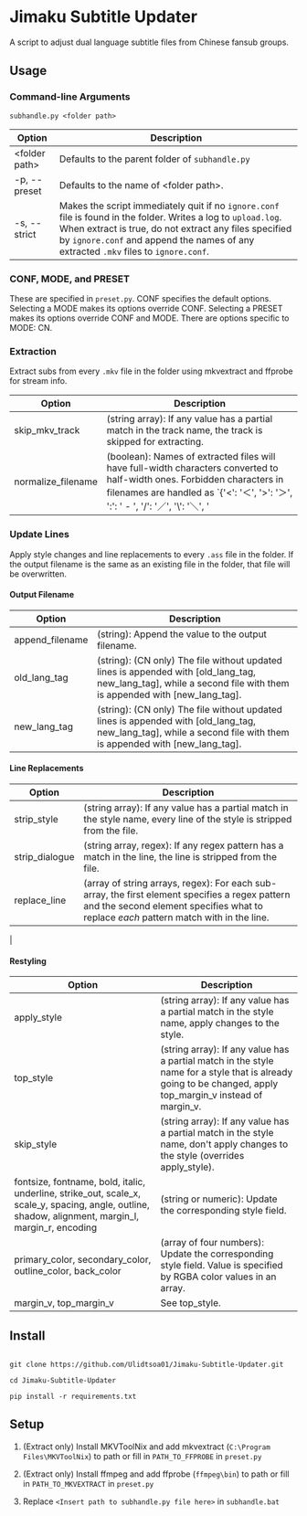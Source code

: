 ﻿# Jimaku Subtitle Updater  



A script to adjust dual language subtitle files from Chinese fansub groups.

  

## Usage

### Command-line Arguments

    subhandle.py <folder path>
   
| Option | Description |
|--|--|
| \<folder path\> | Defaults to the parent folder of `subhandle.py` 
| -p, --preset | Defaults to the name of \<folder path\>.
| -s, --strict | Makes the script immediately quit if no `ignore.conf` file is found in the folder. Writes a log to `upload.log`. When extract is true, do not extract any files specified by `ignore.conf` and append the names of any extracted `.mkv` files to `ignore.conf`.
 

### CONF, MODE, and PRESET

These are specified in `preset.py`. CONF specifies the default options. Selecting a MODE makes its options override CONF. Selecting a PRESET makes its options override CONF and MODE. There are options specific to MODE: CN.

### Extraction
Extract subs from every `.mkv` file in the folder using mkvextract and ffprobe for stream info.

| Option | Description |
|--|--|
| skip_mkv_track | (string array): If any value has a partial match in the track name, the track is skipped for extracting.
| normalize_filename | (boolean): Names of extracted files will have full-width characters converted to half-width ones. Forbidden characters in filenames are handled as `{'<': '＜', '>': '＞', ':': ' - ', '/': '／', '\\': '＼', '|': '｜', '?': '？', '*': ''}`.


### Update Lines
Apply style changes and line replacements to every `.ass` file in the folder. If the output filename is the same as an existing file in the folder, that file will be overwritten.

#### Output Filename
| Option | Description |
|--|--|
| append_filename | (string): Append the value to the output filename.
| old_lang_tag | (string): (CN only) The file without updated lines is appended with [old_lang_tag, new_lang_tag], while a second file with them is appended with [new_lang_tag].
| new_lang_tag | (string): (CN only) The file without updated lines is appended with [old_lang_tag, new_lang_tag], while a second file with them is appended with [new_lang_tag].

####  Line Replacements
| Option | Description |
|--|--|
| strip_style | (string array): If any value has a partial match in the style name, every line of the style is stripped from the file.
| strip_dialogue | (string array, regex): If any regex pattern has a match in the line, the line is stripped from the file.
| replace_line | (array of string arrays, regex): For each sub-array, the first element specifies a regex pattern and the second element specifies what to replace *each* pattern match with in the line.
| 

#### Restyling
| Option | Description |
|--|--|
| apply_style | (string array): If any value has a partial match in the style name, apply changes to the style.
| top_style | (string array): If any value has a partial match in the style name for a style that is already going to be changed, apply top_margin_v instead of margin_v.
| skip_style | (string array): If any value has a partial match in the style name, don't apply changes to the style (overrides apply_style).
| fontsize, fontname, bold, italic, underline, strike_out, scale_x, scale_y, spacing, angle, outline, shadow, alignment, margin_l, margin_r, encoding | (string or numeric): Update the corresponding style field.
| primary_color, secondary_color, outline_color, back_color | (array of four numbers): Update the corresponding style field. Value is specified by RGBA color values in an array.
| margin_v, top_margin_v | See top_style.


  

## Install

  
```

git clone https://github.com/Ulidtsoa01/Jimaku-Subtitle-Updater.git

cd Jimaku-Subtitle-Updater

pip install -r requirements.txt

```
  

## Setup


1. (Extract only) Install MKVToolNix and add mkvextract (`C:\Program Files\MKVToolNix`) to path or fill in `PATH_TO_FFPROBE` in `preset.py`

2. (Extract only) Install ffmpeg and add ffprobe (`ffmpeg\bin`) to path or fill in `PATH_TO_MKVEXTRACT` in `preset.py`

3. Replace `<Insert path to subhandle.py file here>` in `subhandle.bat`
